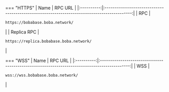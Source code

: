 === "HTTPS"
    |  Name  |                                           RPC URL                                           |
    |:----------:|:-------------------------------------------------------------------------------------------:|
    |   RPC    |    <pre style="padding-right: 2em">```https://bobabase.boba.network/```</pre>    |
    | Replica RPC | <pre style="padding-right: 2em">```https://replica.bobabase.boba.network/```</pre> |

        
=== "WSS"
    |  Name  |                                           RPC URL                                            |
    |:----------:|:--------------------------------------------------------------------------------------------:|
    |   WSS    |     <pre style="padding-right: 2em">```wss://wss.bobabase.boba.network/```</pre>      |